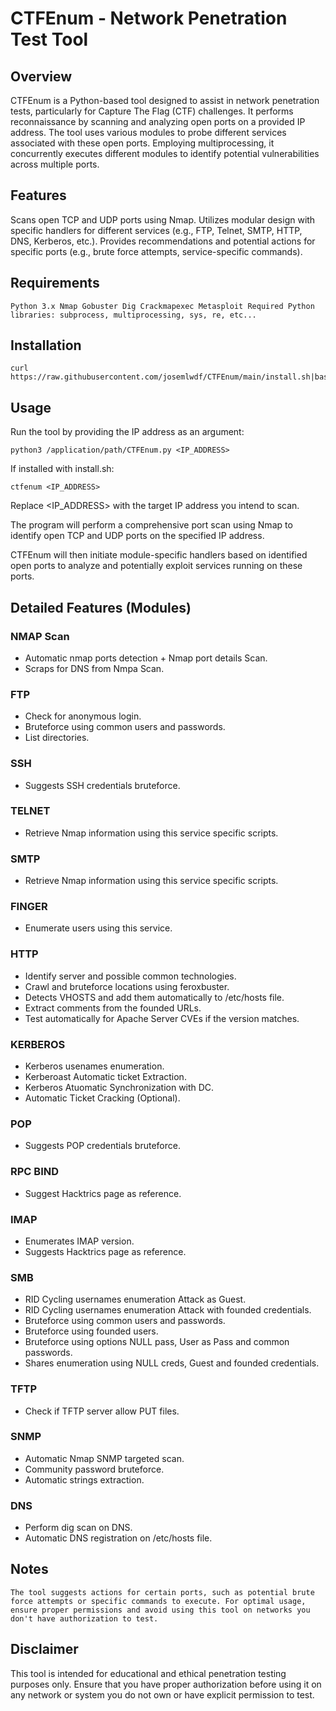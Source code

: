 # CTFEnum - Network Penetration Test Tool

## Overview
CTFEnum is a Python-based tool designed to assist in network penetration tests, particularly for Capture The Flag (CTF) challenges. It performs reconnaissance by scanning and analyzing open ports on a provided IP address. The tool uses various modules to probe different services associated with these open ports. Employing multiprocessing, it concurrently executes different modules to identify potential vulnerabilities across multiple ports.

## Features
Scans open TCP and UDP ports using Nmap.
Utilizes modular design with specific handlers for different services (e.g., FTP, Telnet, SMTP, HTTP, DNS, Kerberos, etc.).
Provides recommendations and potential actions for specific ports (e.g., brute force attempts, service-specific commands).

## Requirements
``Python 3.x
Nmap
Gobuster
Dig
Crackmapexec
Metasploit
Required Python libraries: subprocess, multiprocessing, sys, re, etc...``

## Installation
    curl https://raw.githubusercontent.com/josemlwdf/CTFEnum/main/install.sh|bash

## Usage

Run the tool by providing the IP address as an argument:

    python3 /application/path/CTFEnum.py <IP_ADDRESS>
    
If installed with install.sh:

    ctfenum <IP_ADDRESS>

Replace <IP_ADDRESS> with the target IP address you intend to scan.

The program will perform a comprehensive port scan using Nmap to identify open TCP and UDP ports on the specified IP address.

CTFEnum will then initiate module-specific handlers based on identified open ports to analyze and potentially exploit services running on these ports.

## Detailed Features (Modules)

### NMAP Scan
- Automatic nmap ports detection + Nmap port details Scan.
- Scraps for DNS from Nmpa Scan.

### FTP 
- Check for anonymous login.
- Bruteforce using common users and passwords.
- List directories.

### SSH
- Suggests SSH credentials bruteforce.

### TELNET
- Retrieve Nmap information using this service specific scripts.

### SMTP
- Retrieve Nmap information using this service specific scripts.

### FINGER
- Enumerate users using this service.

### HTTP
- Identify server and possible common technologies.
- Crawl and bruteforce locations using feroxbuster.
- Detects VHOSTS and add them automatically to /etc/hosts file.
- Extract comments from the founded URLs.
- Test automatically for Apache Server CVEs if the version matches.

### KERBEROS
- Kerberos usenames enumeration.
- Kerberoast Automatic ticket Extraction.
- Kerberos Atuomatic Synchronization with DC.
- Automatic Ticket Cracking (Optional).

### POP
- Suggests POP credentials bruteforce.

### RPC BIND
- Suggest Hacktrics page as reference.

### IMAP
- Enumerates IMAP version.
- Suggests Hacktrics page as reference.

### SMB
- RID Cycling usernames enumeration Attack as Guest.
- RID Cycling usernames enumeration Attack with founded credentials.
- Bruteforce using common users and passwords.
- Bruteforce using founded users.
- Bruteforce using options NULL pass, User as Pass and common passwords.
- Shares enumeration using NULL creds, Guest and founded credentials.

### TFTP
- Check if TFTP server allow PUT files.

### SNMP
- Automatic Nmap SNMP targeted scan.
- Community password bruteforce.
- Automatic strings extraction.

### DNS
- Perform dig scan on DNS.
- Automatic DNS registration on /etc/hosts file.

## Notes

``The tool suggests actions for certain ports, such as potential brute force attempts or specific commands to execute.
For optimal usage, ensure proper permissions and avoid using this tool on networks you don't have authorization to test.``

## Disclaimer

This tool is intended for educational and ethical penetration testing purposes only. Ensure that you have proper authorization before using it on any network or system you do not own or have explicit permission to test.
